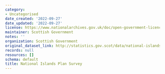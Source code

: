 ```yaml
---
category:
- Uncategorised
date_created: '2022-09-27'
date_updated: '2022-09-27'
license: https://www.nationalarchives.gov.uk/doc/open-government-licence/version/3/
maintainer: Scottish Government
notes: ''
organization: Scottish Government
original_dataset_link: http://statistics.gov.scot/data/national-islands-plan-survey
records: null
resources: []
schema: default
title: National Islands Plan Survey
---
```

